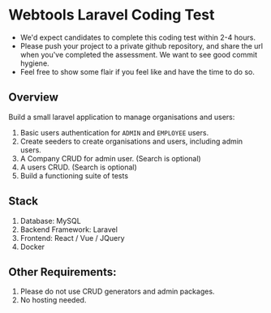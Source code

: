 # Webtools Laravel Coding Test

- We'd expect candidates to complete this coding test within 2-4 hours.
- Please push your project to a private github repository, and share the url when you've completed the assessment. We want to see good commit hygiene.
- Feel free to show some flair if you feel like and have the time to do so.

## Overview

Build a small laravel application to manage organisations and users:

1. Basic users authentication for `ADMIN` and `EMPLOYEE` users.
2. Create seeders to create organisations and users, including admin users.
3. A Company CRUD for admin user. (Search is optional)
4. A users CRUD. (Search is optional)
5. Build a functioning suite of tests

## Stack

1. Database: MySQL
2. Backend Framework: Laravel
3. Frontend: React / Vue / JQuery
4. Docker

## Other Requirements:

1. Please do not use CRUD generators and admin packages.
2. No hosting needed.
